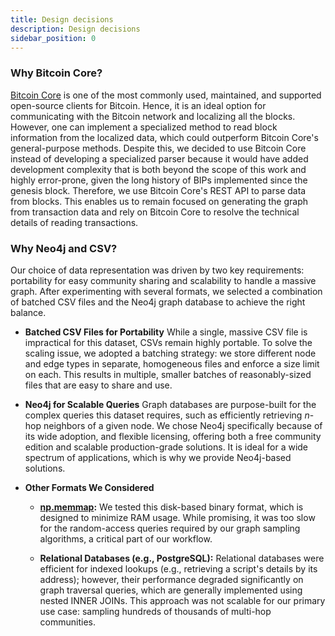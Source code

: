 ```yaml
---
title: Design decisions
description: Design decisions
sidebar_position: 0
---
```



### Why Bitcoin Core?

[Bitcoin Core](https://bitcoin.org/en/bitcoin-core) 
is one of the most commonly used, maintained, and supported 
open-source clients for Bitcoin. Hence, it is an ideal option 
for communicating with the Bitcoin network and localizing 
all the blocks. 
However, one can implement a specialized method to read block 
information from the localized data, which could outperform 
Bitcoin Core's general-purpose methods. 
Despite this, we decided to use Bitcoin Core instead of 
developing a specialized parser because it would have 
added development complexity that is both beyond the 
scope of this work and highly error-prone, given the 
long history of BIPs implemented since the genesis block.
Therefore, we use Bitcoin Core's REST API to parse data 
from blocks. This enables us to remain focused on 
generating the graph from transaction data and rely 
on Bitcoin Core to resolve the technical details of 
reading transactions.


### Why Neo4j and CSV?

Our choice of data representation was driven by two key requirements: 
portability for easy community sharing and scalability to handle a massive graph. 
After experimenting with several formats, we selected a combination of batched CSV 
files and the Neo4j graph database to achieve the right balance.


- **Batched CSV Files for Portability**
  While a single, massive CSV file is impractical for this dataset, 
  CSVs remain highly portable. To solve the scaling issue, 
  we adopted a batching strategy: we store different node and edge types 
  in separate, homogeneous files and enforce a size limit on each. 
  This results in multiple, smaller batches of reasonably-sized 
  files that are easy to share and use.


- **Neo4j for Scalable Queries**
  Graph databases are purpose-built for the complex queries this dataset requires, 
  such as efficiently retrieving _n_-hop neighbors of a given node. 
  We chose Neo4j specifically because of its wide adoption, 
  and flexible licensing, offering both a free community edition 
  and scalable production-grade solutions. 
  It is ideal for a wide spectrum of applications, 
  which is why we provide Neo4j-based solutions.

- **Other Formats We Considered**
  - **[np.memmap](https://numpy.org/doc/stable/reference/generated/numpy.memmap.html):** 
    We tested this disk-based binary format, 
    which is designed to minimize RAM usage. 
    While promising, it was too slow for the random-access queries 
    required by our graph sampling algorithms, 
    a critical part of our workflow.

  - **Relational Databases (e.g., PostgreSQL):** 
    Relational databases were efficient for indexed lookups 
    (e.g., retrieving a script's details by its address); 
    however, their performance degraded significantly on graph traversal 
    queries, which are generally implemented using nested INNER JOINs. 
    This approach was not scalable for our primary use case: 
    sampling hundreds of thousands of multi-hop communities.
